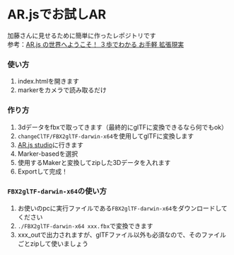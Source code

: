 # AR.jsでお試しAR
加藤さんに見せるために簡単に作ったレポジトリです</br>
参考：[AR.js の世界へようこそ！ ３歩でわかる お手軽 拡張現実](https://qiita.com/dsudo/items/58718e9e3c870e6b92e6)

### 使い方
1. index.htmlを開きます
1. markerをカメラで読み取るだけ

### 作り方
1. 3dデータをfbxで取ってきます（最終的にglTFに変換できるなら何でもok）
1. `changeClTF/FBX2glTF-darwin-x64`を使用してglTFに変換します
1. [AR.js studio](https://ar-js-org.github.io/studio/)に行きます
1. Marker-basedを選択
1. 使用するMakerと変換してzipした3Dデータを入れます
1. Exportして完成！

### `FBX2glTF-darwin-x64`の使い方
1. お使いのpcに実行ファイルである`FBX2glTF-darwin-x64`をダウンロードしてください
1. `./FBX2glTF-darwin-x64 xxx.fbx`で変換できます
1. xxx_outで出力されますが、glTFファイル以外も必須なので、そのファイルごとzipして使いましょう